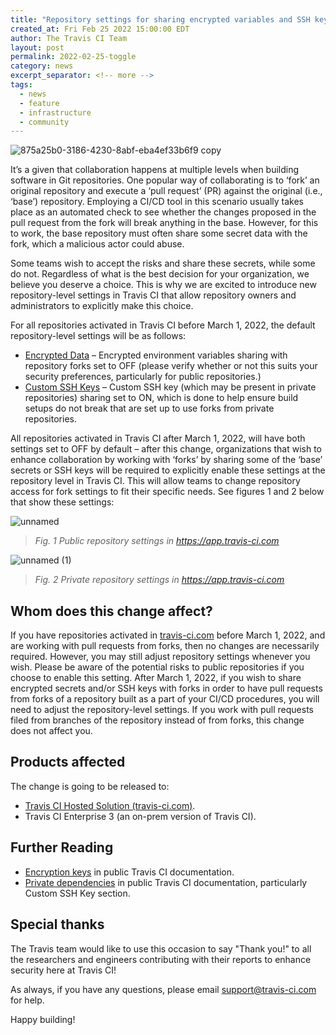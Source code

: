 ```yaml
---
title: "Repository settings for sharing encrypted variables and SSH keys (Git Forks)."
created_at: Fri Feb 25 2022 15:00:00 EDT
author: The Travis CI Team
layout: post
permalink: 2022-02-25-toggle
category: news
excerpt_separator: <!-- more --> 
tags:
  - news
  - feature
  - infrastructure
  - community
---
```


![875a25b0-3186-4230-8abf-eba4ef33b6f9 copy](https://user-images.githubusercontent.com/20936398/155624611-71c019df-0d1d-4b99-8597-8cee16a0418d.png)


<!-- more --> 

It’s a given that collaboration happens at multiple levels when building software in Git repositories. One popular way of collaborating is to ‘fork’ an original repository and execute a ‘pull request’ (PR) against the original (i.e., ‘base’) repository. Employing a CI/CD tool in this scenario usually takes place as an automated check to see whether the changes proposed in the pull request from the fork will break anything in the base. However, for this to work, the base repository must often share some secret data with the fork, which a malicious actor could abuse. 

Some teams wish to accept the risks and share these secrets, while some do not. Regardless of what is the best decision for your organization, we believe you deserve a choice. This is why we are excited to introduce new repository-level settings in Travis CI that allow repository owners and administrators to explicitly make this choice. 


For all repositories activated in Travis CI before March 1, 2022, the default repository-level settings will be as follows:

* [Encrypted Data](https://docs.travis-ci.com/user/encryption-keys/) – Encrypted environment variables sharing with repository forks set to OFF (please verify whether or not this suits your security preferences, particularly for public repositories.)
* [Custom SSH Keys](https://docs.travis-ci.com/user/private-dependencies/) – Custom SSH key (which may be present in private repositories) sharing set to ON, which is done to help ensure build setups do not break that are set up to use forks from private repositories.


All repositories activated in Travis CI after March 1, 2022, will have both settings set to OFF by default – after this change, organizations that wish to enhance collaboration by working with ‘forks’ by sharing some of the ‘base’ secrets or SSH keys will be required to explicitly enable these settings at the repository level in Travis CI. This will allow teams to change repository access for fork settings to fit their specific needs. See figures 1 and 2 below that show these settings:

![unnamed](https://user-images.githubusercontent.com/20936398/155622231-6fd4c1da-5f2e-4fa9-b92b-bffc84fc14a3.png)
> _Fig. 1 Public repository settings in https://app.travis-ci.com_

![unnamed (1)](https://user-images.githubusercontent.com/20936398/155622440-53c32202-265b-461c-b076-23513ed4adbe.png)

> _Fig. 2 Private repository settings in https://app.travis-ci.com_

## Whom does this change affect?

If you have repositories activated in [travis-ci.com](https://app.travis-ci.com) before March 1, 2022, and are working with pull requests from forks, then no changes are necessarily required. However, you may still adjust repository settings whenever you wish. Please be aware of the potential risks to public repositories if you choose to enable this setting. After March 1, 2022, if you wish to share encrypted secrets and/or SSH keys with forks in order to have pull requests from forks of a repository built as a part of your CI/CD procedures, you will need to adjust the repository-level settings. If you work with pull requests filed from branches of the repository instead of from forks, this change does not affect you.

## Products affected
The change is going to be released to:
* [Travis CI Hosted Solution (travis-ci.com)](https://app.travis-ci.com).
* Travis CI Enterprise 3 (an on-prem version of Travis CI).

## Further Reading

* [Encryption keys](https://docs.travis-ci.com/user/encryption-keys/) in public Travis CI documentation.
* [Private dependencies](https://docs.travis-ci.com/user/private-dependencies/) in public Travis CI documentation, particularly Custom SSH Key section.

## Special thanks

The Travis team would like to use this occasion to say "Thank you!" to all the researchers and engineers contributing with their reports to enhance security here at Travis CI!

As always, if you have any questions, please email [support@travis-ci.com](mailto:support@travis-ci.com) for help.

Happy building! 
